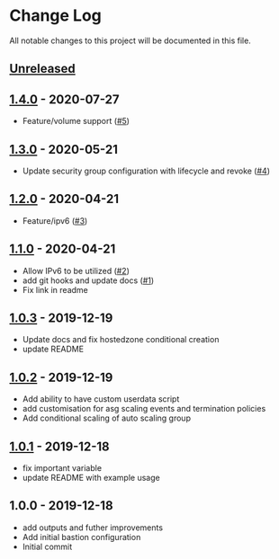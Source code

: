 # Change Log

All notable changes to this project will be documented in this file.

<a name="unreleased"></a>
## [Unreleased]



<a name="1.4.0"></a>
## [1.4.0] - 2020-07-27

- Feature/volume support ([#5](https://github.com/umotif-public/terraform-aws-bastion/issues/5))


<a name="1.3.0"></a>
## [1.3.0] - 2020-05-21

- Update security group configuration with lifecycle and revoke ([#4](https://github.com/umotif-public/terraform-aws-bastion/issues/4))


<a name="1.2.0"></a>
## [1.2.0] - 2020-04-21

- Feature/ipv6 ([#3](https://github.com/umotif-public/terraform-aws-bastion/issues/3))


<a name="1.1.0"></a>
## [1.1.0] - 2020-04-21

- Allow IPv6 to be utilized ([#2](https://github.com/umotif-public/terraform-aws-bastion/issues/2))
- add git hooks and update docs ([#1](https://github.com/umotif-public/terraform-aws-bastion/issues/1))
- Fix link in readme


<a name="1.0.3"></a>
## [1.0.3] - 2019-12-19

- Update docs and fix hostedzone conditional creation
- update README


<a name="1.0.2"></a>
## [1.0.2] - 2019-12-19

- Add ability to have custom userdata script
- add customisation for asg scaling events and termination policies
- Add conditional scaling of auto scaling group


<a name="1.0.1"></a>
## [1.0.1] - 2019-12-18

- fix important variable
- update README with example usage


<a name="1.0.0"></a>
## 1.0.0 - 2019-12-18

- add outputs and futher improvements
- Add initial bastion configuration
- Initial commit


[Unreleased]: https://github.com/umotif-public/terraform-aws-bastion/compare/1.4.0...HEAD
[1.4.0]: https://github.com/umotif-public/terraform-aws-bastion/compare/1.3.0...1.4.0
[1.3.0]: https://github.com/umotif-public/terraform-aws-bastion/compare/1.2.0...1.3.0
[1.2.0]: https://github.com/umotif-public/terraform-aws-bastion/compare/1.1.0...1.2.0
[1.1.0]: https://github.com/umotif-public/terraform-aws-bastion/compare/1.0.3...1.1.0
[1.0.3]: https://github.com/umotif-public/terraform-aws-bastion/compare/1.0.2...1.0.3
[1.0.2]: https://github.com/umotif-public/terraform-aws-bastion/compare/1.0.1...1.0.2
[1.0.1]: https://github.com/umotif-public/terraform-aws-bastion/compare/1.0.0...1.0.1
